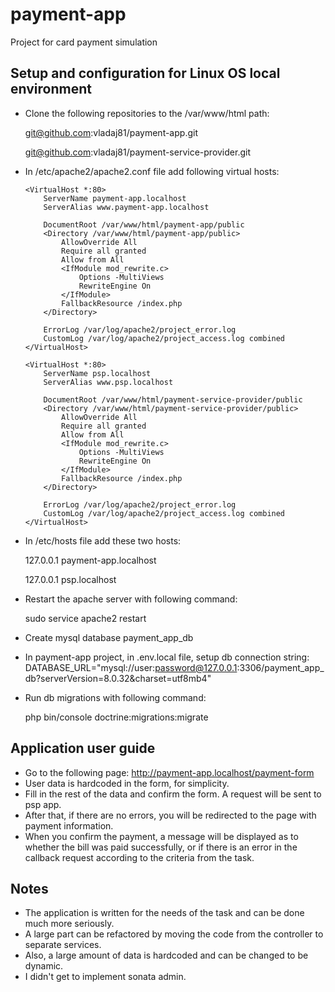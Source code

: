 # payment-app

Project for card payment simulation


## Setup and configuration for Linux OS local environment

- Clone the following repositories to the /var/www/html path:
  
  git@github.com:vladaj81/payment-app.git

  git@github.com:vladaj81/payment-service-provider.git

- In /etc/apache2/apache2.conf file add following virtual hosts:

      <VirtualHost *:80>
          ServerName payment-app.localhost
          ServerAlias www.payment-app.localhost
  
          DocumentRoot /var/www/html/payment-app/public
          <Directory /var/www/html/payment-app/public>
              AllowOverride All
              Require all granted
              Allow from All
              <IfModule mod_rewrite.c>
                  Options -MultiViews
                  RewriteEngine On
              </IfModule>
              FallbackResource /index.php
          </Directory>
  
          ErrorLog /var/log/apache2/project_error.log
          CustomLog /var/log/apache2/project_access.log combined
      </VirtualHost>
  
      <VirtualHost *:80>
          ServerName psp.localhost
          ServerAlias www.psp.localhost
  
          DocumentRoot /var/www/html/payment-service-provider/public
          <Directory /var/www/html/payment-service-provider/public>
              AllowOverride All
              Require all granted
              Allow from All
              <IfModule mod_rewrite.c>
                  Options -MultiViews
                  RewriteEngine On
              </IfModule>
              FallbackResource /index.php
          </Directory>
  
          ErrorLog /var/log/apache2/project_error.log
          CustomLog /var/log/apache2/project_access.log combined
      </VirtualHost>


- In /etc/hosts file add these two hosts:
  
  127.0.0.1   payment-app.localhost
  
  127.0.0.1   psp.localhost

- Restart the apache server with following command:

  sudo service apache2 restart


- Create mysql database payment_app_db
- In payment-app project, in .env.local file, setup db connection string:
  DATABASE_URL="mysql://user:password@127.0.0.1:3306/payment_app_db?serverVersion=8.0.32&charset=utf8mb4"

- Run db migrations with following command:

  php bin/console doctrine:migrations:migrate

## Application user guide

- Go to the following page: http://payment-app.localhost/payment-form
- User data is hardcoded in the form, for simplicity.
- Fill in the rest of the data and confirm the form. A request will be sent to psp app.
- After that, if there are no errors, you will be redirected to the page with payment information.
- When you confirm the payment, a message will be displayed as to whether the bill was paid successfully, or if there is an error in the callback request according to the criteria from the task.

## Notes

- The application is written for the needs of the task and can be done much more seriously.
- A large part can be refactored by moving the code from the controller to separate services.
- Also, a large amount of data is hardcoded and can be changed to be dynamic.
- I didn't get to implement sonata admin.
